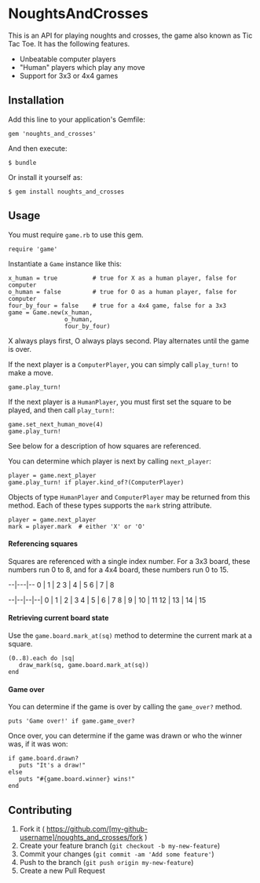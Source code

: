 # NoughtsAndCrosses

This is an API for playing noughts and crosses, the game also known as Tic Tac Toe. It has the following features.

 * Unbeatable computer players
 * "Human" players which play any move
 * Support for 3x3 or 4x4 games 

## Installation

Add this line to your application's Gemfile:

    gem 'noughts_and_crosses'

And then execute:

    $ bundle

Or install it yourself as:

    $ gem install noughts_and_crosses

## Usage

You must require `game.rb` to use this gem.

    require 'game'

Instantiate a `Game` instance like this:

    x_human = true          # true for X as a human player, false for computer
    o_human = false         # true for O as a human player, false for computer
    four_by_four = false    # true for a 4x4 game, false for a 3x3
    game = Game.new(x_human,
                    o_human,
                    four_by_four)

X always plays first, O always plays second. Play alternates until the game is
over.

If the next player is a `ComputerPlayer`, you can simply call `play_turn!` to make a move.

    game.play_turn!

If the next player is a `HumanPlayer`, you must first set the square to be played, and then call `play_turn!`:

    game.set_next_human_move(4)
    game.play_turn!

See below for a description of how squares are referenced.

You can determine which player is next by calling `next_player`:

    player = game.next_player
    game.play_turn! if player.kind_of?(ComputerPlayer)

Objects of type `HumanPlayer` and `ComputerPlayer` may be returned from this method. Each of these types supports the `mark` string attribute.

    player = game.next_player
    mark = player.mark  # either 'X' or 'O'

#### Referencing squares

Squares are referenced with a single index number. For a 3x3 board, these numbers run 0 to 8, and for a 4x4 board, these numbers run 0 to 15.

--|---|--
0 | 1 | 2
3 | 4 | 5
6 | 7 | 8


--|--|--|--|
0 | 1 | 2 | 3
4 | 5 | 6 | 7
8 | 9 | 10 | 11
12 | 13 | 14 | 15

#### Retrieving current board state

Use the `game.board.mark_at(sq)` method to determine the current mark at a square.

    (0..8).each do |sq|
       draw_mark(sq, game.board.mark_at(sq))
    end


#### Game over

You can determine if the game is over by calling the `game_over?` method.

    puts 'Game over!' if game.game_over?

Once over, you can determine if the game was drawn or who the winner was, if it was won:

    if game.board.drawn?
       puts "It's a draw!"
    else
       puts "#{game.board.winner} wins!"
    end

## Contributing

1. Fork it ( https://github.com/[my-github-username]/noughts_and_crosses/fork )
2. Create your feature branch (`git checkout -b my-new-feature`)
3. Commit your changes (`git commit -am 'Add some feature'`)
4. Push to the branch (`git push origin my-new-feature`)
5. Create a new Pull Request
